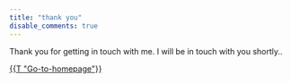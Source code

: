 ```yaml
---
title: "thank you"
disable_comments: true
---
```


Thank you for getting in touch with me. I will be in touch with you shortly..

<p><a href="{{.Site.BaseURL}}">{{T "Go-to-homepage"}}</a></p>
